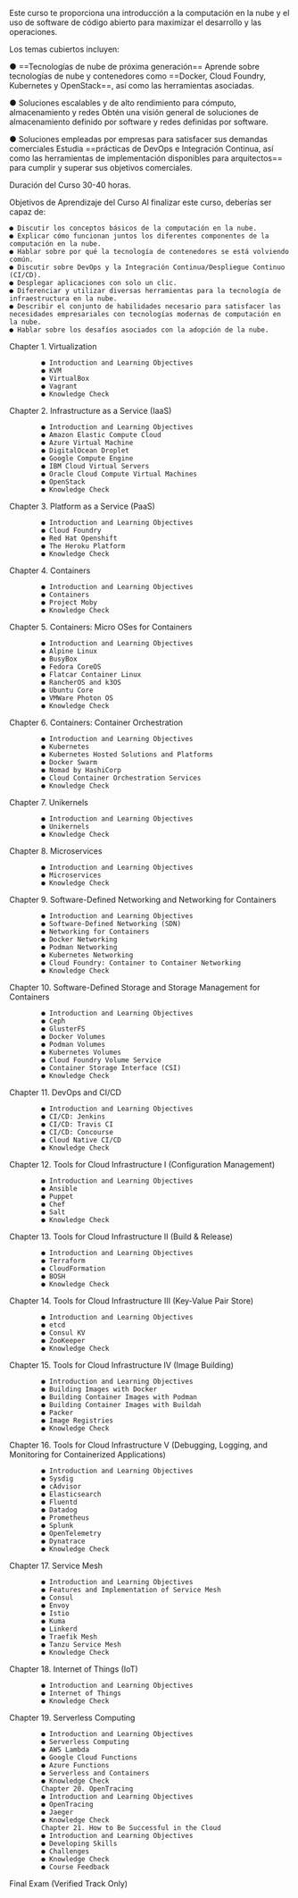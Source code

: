 Este curso te proporciona una introducción a la computación en la nube y el uso de software de código abierto para maximizar el desarrollo y las operaciones.

Los temas cubiertos incluyen:

● ==Tecnologías de nube de próxima generación== Aprende sobre tecnologías de nube y contenedores como ==Docker, Cloud Foundry, Kubernetes y OpenStack==, así como las herramientas asociadas.

● Soluciones escalables y de alto rendimiento para cómputo, almacenamiento y redes Obtén una visión general de soluciones de almacenamiento definido por software y redes definidas por software. 

● Soluciones empleadas por empresas para satisfacer sus demandas comerciales Estudia ==prácticas de DevOps e Integración Continua, así como las herramientas de implementación disponibles para arquitectos== para cumplir y superar sus objetivos comerciales.

Duración del Curso
30-40 horas.

Objetivos de Aprendizaje del Curso
Al finalizar este curso, deberías ser capaz de:

	● Discutir los conceptos básicos de la computación en la nube.
	● Explicar cómo funcionan juntos los diferentes componentes de la computación en la nube.
	● Hablar sobre por qué la tecnología de contenedores se está volviendo común.
	● Discutir sobre DevOps y la Integración Continua/Despliegue Continuo (CI/CD).
	● Desplegar aplicaciones con solo un clic.
	● Diferenciar y utilizar diversas herramientas para la tecnología de infraestructura en la nube.
	● Describir el conjunto de habilidades necesario para satisfacer las necesidades empresariales con tecnologías modernas de computación en la nube.
	● Hablar sobre los desafíos asociados con la adopción de la nube.

Chapter 1. Virtualization
		
			● Introduction and Learning Objectives
			● KVM
			● VirtualBox
			● Vagrant
			● Knowledge Check
			
Chapter 2. Infrastructure as a Service (IaaS)
			
			● Introduction and Learning Objectives
			● Amazon Elastic Compute Cloud
			● Azure Virtual Machine
			● DigitalOcean Droplet
			● Google Compute Engine
			● IBM Cloud Virtual Servers
			● Oracle Cloud Compute Virtual Machines
			● OpenStack
			● Knowledge Check
			
Chapter 3. Platform as a Service (PaaS)
			
			● Introduction and Learning Objectives
			● Cloud Foundry
			● Red Hat Openshift
			● The Heroku Platform
			● Knowledge Check
			
Chapter 4. Containers
			
			● Introduction and Learning Objectives
			● Containers
			● Project Moby
			● Knowledge Check
			
Chapter 5. Containers: Micro OSes for Containers
			
			● Introduction and Learning Objectives
			● Alpine Linux
			● BusyBox
			● Fedora CoreOS
			● Flatcar Container Linux
			● RancherOS and k3OS
			● Ubuntu Core
			● VMWare Photon OS
			● Knowledge Check
			
Chapter 6. Containers: Container Orchestration
			
			● Introduction and Learning Objectives
			● Kubernetes
			● Kubernetes Hosted Solutions and Platforms
			● Docker Swarm
			● Nomad by HashiCorp
			● Cloud Container Orchestration Services
			● Knowledge Check
			
Chapter 7. Unikernels
			
			● Introduction and Learning Objectives
			● Unikernels
			● Knowledge Check
			
Chapter 8. Microservices
			
			● Introduction and Learning Objectives
			● Microservices
			● Knowledge Check
			
Chapter 9. Software-Defined Networking and Networking for Containers
			
			● Introduction and Learning Objectives
			● Software-Defined Networking (SDN)
			● Networking for Containers
			● Docker Networking
			● Podman Networking
			● Kubernetes Networking
			● Cloud Foundry: Container to Container Networking
			● Knowledge Check

Chapter 10. Software-Defined Storage and Storage Management for Containers
            
            ● Introduction and Learning Objectives
		    ● Ceph
			● GlusterFS
			● Docker Volumes
			● Podman Volumes
			● Kubernetes Volumes
			● Cloud Foundry Volume Service
			● Container Storage Interface (CSI)
			● Knowledge Check
			
Chapter 11. DevOps and CI/CD			

			● Introduction and Learning Objectives
			● CI/CD: Jenkins
			● CI/CD: Travis CI
			● CI/CD: Concourse
			● Cloud Native CI/CD
			● Knowledge Check
		
Chapter 12. Tools for Cloud Infrastructure I (Configuration Management)

			● Introduction and Learning Objectives
			● Ansible
			● Puppet
			● Chef
			● Salt
			● Knowledge Check
			
Chapter 13. Tools for Cloud Infrastructure II (Build & Release)

			● Introduction and Learning Objectives
			● Terraform
			● CloudFormation
			● BOSH
			● Knowledge Check
			
Chapter 14. Tools for Cloud Infrastructure III (Key-Value Pair Store)

			● Introduction and Learning Objectives
			● etcd
			● Consul KV
			● ZooKeeper
			● Knowledge Check

Chapter 15. Tools for Cloud Infrastructure IV (Image Building)

			● Introduction and Learning Objectives
			● Building Images with Docker
			● Building Container Images with Podman
			● Building Container Images with Buildah
			● Packer
			● Image Registries
			● Knowledge Check
			
Chapter 16. Tools for Cloud Infrastructure V (Debugging, Logging, and Monitoring for
Containerized Applications)

			● Introduction and Learning Objectives
			● Sysdig
			● cAdvisor
			● Elasticsearch
			● Fluentd
			● Datadog
			● Prometheus
			● Splunk
			● OpenTelemetry
			● Dynatrace
			● Knowledge Check
			
Chapter 17. Service Mesh

			● Introduction and Learning Objectives
			● Features and Implementation of Service Mesh
			● Consul
			● Envoy
			● Istio
			● Kuma
			● Linkerd
			● Traefik Mesh
			● Tanzu Service Mesh
			● Knowledge Check
			
Chapter 18. Internet of Things (IoT)

			● Introduction and Learning Objectives
			● Internet of Things
			● Knowledge Check

Chapter 19. Serverless Computing

			● Introduction and Learning Objectives
			● Serverless Computing
			● AWS Lambda
			● Google Cloud Functions
			● Azure Functions
			● Serverless and Containers
			● Knowledge Check
			Chapter 20. OpenTracing
			● Introduction and Learning Objectives
			● OpenTracing
			● Jaeger
			● Knowledge Check
			Chapter 21. How to Be Successful in the Cloud
			● Introduction and Learning Objectives
			● Developing Skills
			● Challenges
			● Knowledge Check
			● Course Feedback
			
Final Exam (Verified Track Only)
